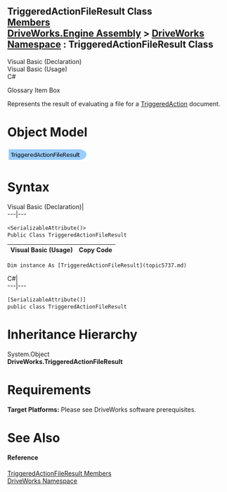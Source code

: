 TriggeredActionFileResult Class   
[Members](topic5738.md)   
[DriveWorks.Engine Assembly](topic2156.md) > [DriveWorks Namespace](topic2159.md) : TriggeredActionFileResult Class  
---  
  
Visual Basic (Declaration)    
Visual Basic (Usage)    
C# 

Glossary Item Box

Represents the result of evaluating a file for a [TriggeredAction](topic5708.md) document. 

# Object Model

![](dotnetdiagramimages/image292.png)

# Syntax

Visual Basic (Declaration)|   
---|---  
      
    
    <SerializableAttribute()>
    Public Class TriggeredActionFileResult   
  
Visual Basic (Usage)| Copy Code  
---|---  
      
    
    Dim instance As [TriggeredActionFileResult](topic5737.md)  
  
C#|   
---|---  
      
    
    [SerializableAttribute()]
    public class TriggeredActionFileResult   
  
# Inheritance Hierarchy

System.Object  
**DriveWorks.TriggeredActionFileResult**  


# Requirements

**Target Platforms:** Please see DriveWorks software prerequisites.

# See Also

#### Reference

[TriggeredActionFileResult Members](topic5738.md)   
[DriveWorks Namespace](topic2159.md)


